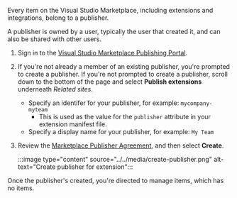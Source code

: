 Every item on the Visual Studio Marketplace, including extensions and integrations, belong to a publisher.

A publisher is owned by a user, typically the user that created it, and can also be shared with other users.

1. Sign in to the [Visual Studio Marketplace Publishing Portal](https://marketplace.visualstudio.com/manage/createpublisher?managePageRedirect=true).
2. If you're not already a member of an existing publisher, you're prompted to create a publisher. If you're not prompted to create a publisher, scroll down to the bottom of the page and select **Publish extensions** underneath _Related sites_.
   - Specify an identifer for your publisher, for example: `mycompany-myteam`
     - This is used as the value for the `publisher` attribute in your extension manifest file.
   - Specify a display name for your publisher, for example: `My Team`
3. Review the [Marketplace Publisher Agreement](https://aka.ms/vsmarketplace-agreement), and then select **Create**.

   :::image type="content" source="../../media/create-publisher.png" alt-text="Create publisher for extension":::

Once the publisher's created, you're directed to manage items, which has no items.
